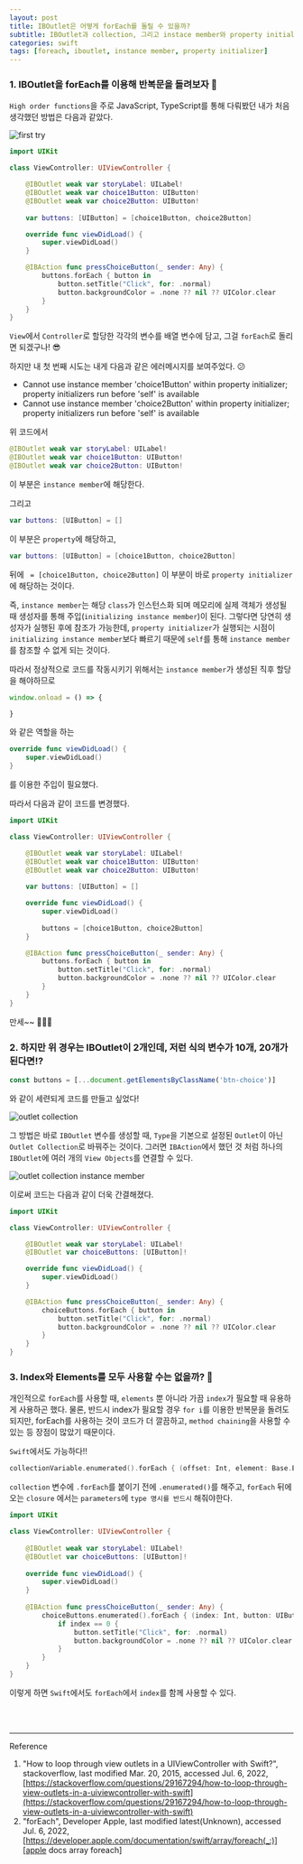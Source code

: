 ```yaml
---
layout: post
title: IBOutlet은 어떻게 forEach를 돌릴 수 있을까?
subtitle: IBOutlet과 collection, 그리고 instace member와 property initializer
categories: swift
tags: [foreach, iboutlet, instance member, property initializer]
---
```


### 1. IBOutlet을 forEach를 이용해 반복문을 돌려보자 🥸

`High order functions`을 주로 JavaScript, TypeScript를 통해 다뤄봤던 내가 처음 생각했던 방법은 다음과 같았다.

![first try](/assets/images/posts/2022-07-06-how-to-execute-foreach-loop-of-the-outlets/foreach-of-iboutlets.png)


```swift
import UIKit

class ViewController: UIViewController {

    @IBOutlet weak var storyLabel: UILabel!
    @IBOutlet weak var choice1Button: UIButton!
    @IBOutlet weak var choice2Button: UIButton!
    
    var buttons: [UIButton] = [choice1Button, choice2Button]

    override func viewDidLoad() {
        super.viewDidLoad()
    }

    @IBAction func pressChoiceButton(_ sender: Any) {
        buttons.forEach { button in
            button.setTitle("Click", for: .normal)
            button.backgroundColor = .none ?? nil ?? UIColor.clear
        }
    }
}
```

`View`에서 `Controller`로 할당한 각각의 변수를 배열 변수에 담고, 그걸 `forEach`로 돌리면 되겠구나! 😎

하지만 내 첫 번째 시도는 내게 다음과 같은 에러메시지를 보여주었다. 😕

* Cannot use instance member 'choice1Button' within property initializer; property initializers run before 'self' is available
* Cannot use instance member 'choice2Button' within property initializer; property initializers run before 'self' is available

위 코드에서
```swift
@IBOutlet weak var storyLabel: UILabel!
@IBOutlet weak var choice1Button: UIButton!
@IBOutlet weak var choice2Button: UIButton!
```
이 부분은 `instance member`에 해당한다.

그리고
```swift
var buttons: [UIButton] = []
```
이 부분은 `property`에 해당하고, 
```swift
var buttons: [UIButton] = [choice1Button, choice2Button]
```
뒤에 ` = [choice1Button, choice2Button]` 이 부분이 바로 `property initializer`에 해당하는 것이다.

즉, `instance member`는 해당 `class`가 인스턴스화 되며 메모리에 실제 객체가 생성될 때 생성자를 통해 주입(`initializing instance member`)이 된다. 그렇다면 당연히 생성자가 실행된 후에 참조가 가능한데, `property initializer`가 실행되는 시점이 `initializing instance member`보다 빠르기 때문에 `self`를 통해 `instance member`를 참조할 수 없게 되는 것이다.

따라서 정상적으로 코드를 작동시키기 위해서는 `instance member`가 생성된 직후 할당을 해야하므로 
```javascript
window.onload = () => {

}
```
와 같은 역할을 하는

```swift
override func viewDidLoad() {
    super.viewDidLoad()
}
```
를 이용한 주입이 필요했다.

따라서 다음과 같이 코드를 변경했다.

```swift
import UIKit

class ViewController: UIViewController {

    @IBOutlet weak var storyLabel: UILabel!
    @IBOutlet weak var choice1Button: UIButton!
    @IBOutlet weak var choice2Button: UIButton!
    
    var buttons: [UIButton] = []

    override func viewDidLoad() {
        super.viewDidLoad()
        
        buttons = [choice1Button, choice2Button]
    }

    @IBAction func pressChoiceButton(_ sender: Any) {
        buttons.forEach { button in
            button.setTitle("Click", for: .normal)
            button.backgroundColor = .none ?? nil ?? UIColor.clear
        }
    }
}

```

만세~~ 🥰🥰🥰

### 2. 하지만 위 경우는 IBOutlet이 2개인데, 저런 식의 변수가 10개, 20개가 된다면!?

```javascript
const buttons = [...document.getElementsByClassName('btn-choice')]
```
와 같이 세련되게 코드를 만들고 싶었다!

![outlet collection](/assets/images/posts/2022-07-06-how-to-execute-foreach-loop-of-the-outlets/outlet-collection.png)

그 방법은 바로 `IBOutlet` 변수를 생성할 때, `Type`을 기본으로 설정된 `Outlet`이 아닌 `Outlet Collection`로 바꿔주는 것이다. 그러면 `IBAction`에서 했던 것 처럼 하나의 `IBOutlet`에 여러 개의 `View Objects`를 연결할 수 있다.

![outlet collection instance member](/assets/images/posts/2022-07-06-how-to-execute-foreach-loop-of-the-outlets/outlet-collection-instance-member.png)

이로써 코드는 다음과 같이 더욱 간결해졌다.

```swift
import UIKit

class ViewController: UIViewController {

    @IBOutlet weak var storyLabel: UILabel!
    @IBOutlet var choiceButtons: [UIButton]!

    override func viewDidLoad() {
        super.viewDidLoad()
    }

    @IBAction func pressChoiceButton(_ sender: Any) {
        choiceButtons.forEach { button in
            button.setTitle("Click", for: .normal)
            button.backgroundColor = .none ?? nil ?? UIColor.clear
        }
    }
}
```

### 3. Index와 Elements를 모두 사용할 수는 없을까? 🧐
개인적으로 `forEach`를 사용할 때, `elements` 뿐 아니라 가끔 `index`가 필요할 때 유용하게 사용하곤 했다. 물론, 반드시 index가 필요할 경우 `for i`를 이용한 반복문을 돌려도 되지만, forEach를 사용하는 것이 코드가 더 깔끔하고, `method chaining`을 사용할 수 있는 등 장점이 많았기 때문이다.

`Swift`에서도 가능하다!!
```swift
collectionVariable.enumerated().forEach { (offset: Int, element: Base.Element) in  }
```
`collection` 변수에 `.forEach`를 붙이기 전에 `.enumerated()`를 해주고, `forEach` 뒤에 오는 `closure` 에서는 `parameters`에 `type 명시를 반드시` 해줘야한다.

```swift
import UIKit

class ViewController: UIViewController {
    
    @IBOutlet weak var storyLabel: UILabel!
    @IBOutlet var choiceButtons: [UIButton]!
    
    override func viewDidLoad() {
        super.viewDidLoad()
    }
    
    @IBAction func pressChoiceButton(_ sender: Any) {
        choiceButtons.enumerated().forEach { (index: Int, button: UIButton) in
            if index == 0 {
                button.setTitle("Click", for: .normal)
                button.backgroundColor = .none ?? nil ?? UIColor.clear
            }
        }
    }
}

```
이렇게 하면 `Swift`에서도 `forEach`에서 `index`를 함께 사용할 수 있다.


<br><br>

---
Reference

1. "How to loop through view outlets in a UIViewController with Swift?", stackoverflow, last modified Mar. 20, 2015, accessed Jul. 6, 2022, [https://stackoverflow.com/questions/29167294/how-to-loop-through-view-outlets-in-a-uiviewcontroller-with-swift](https://stackoverflow.com/questions/29167294/how-to-loop-through-view-outlets-in-a-uiviewcontroller-with-swift)
2. "forEach", Developer Apple, last modified latest(Unknown), accessed Jul. 6, 2022, [https://developer.apple.com/documentation/swift/array/foreach(_:)][apple docs array foreach]

[apple docs array foreach]: https://developer.apple.com/documentation/swift/array/foreach(_:)
